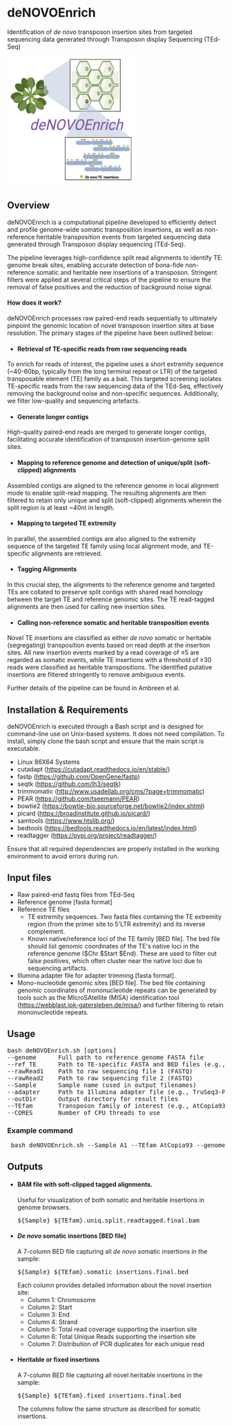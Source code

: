 # deNOVOEnrich
Identification of _de novo_ transposon insertion sites from targeted sequencing data generated through Transposon display Sequencing (TEd-Seq)

<img src="images/denonvoEnrich_logo.jpg" alt="denovoEnrich logo" width="300" height="300"/>

## Overview

deNOVOEnrich is a computational pipeline developed to efficiently detect and profile genome-wide somatic transposition insertions, as well as non-reference heritable transposition events from targeted sequencing data generated through Transposon display sequencing (TEd-Seq). 

The pipeline leverages high-confidence split read alignments to identify TE: genome break sites, enabling accurate detection of bona-fide non-reference somatic and heritable new insertions of a transposon. Stringent filters were applied at several critical steps of the pipeline to ensure the removal of false positives and the reduction of background noise signal.

#### How does it work?
deNOVOEnrich processes raw paired-end reads sequentially to ultimately pinpoint the genomic location of novel transposon insertion sites at base resolution. The primary stages of the pipeline have been outlined below:

 - #### Retrieval of TE-specific reads from raw sequencing reads 
To enrich for reads of interest, the pipeline uses a short extremity sequence (~40-60bp, typically from the long terminal repeat or LTR) of the targeted transposable element (TE) family as a bait. This targeted screening isolates TE-specific reads from the raw sequencing data of the TEd-Seq, effectively removing the background noise and non-specific sequences. Additionally, we filter low-quality and sequencing artefacts.

- #### Generate longer contigs
High-quality paired-end reads are merged to generate longer contigs, facilitating accurate identification of transposon insertion-genome split sites. 

 - #### Mapping to reference genome and detection of unique/split (soft-clipped) alignments
Assembled contigs are aligned to the reference genome in local alignment mode to enable split-read mapping. The resulting alignments are then filtered to retain only unique and split (soft-clipped) alignments wherein the split region is at least ~40nt in length. 

- #### Mapping to targeted TE extremity
In parallel, the assembled contigs are also aligned to the extremity sequence of the targeted TE family using local alignment mode, and TE-specific alignments are retrieved.

- #### Tagging Alignments
In this crucial step, the alignments to the reference genome and targeted TEs are collated to preserve split contigs with shared read homology between the target TE and reference genomic sites. The TE read-tagged alignments are then used for calling new insertion sites.

- #### Calling non-reference somatic and heritable transposition events
Novel TE insertions are classified as either _de novo_ somatic or heritable (segregating) transposition events based on read depth at the insertion sites. All new insertion events marked by a read coverage of ≤5 are regarded as somatic events, while TE insertions with a threshold of ≥30 reads were classified as heritable transpositions. The identified putative insertions are filtered stringently to remove ambiguous events.

Further details of the pipeline can be found in Ambreen et al. 


## Installation & Requirements
deNOVOEnrich is executed through a Bash script and is designed for command-line use on Unix-based systems. It does not need compilation. To install, simply clone the bash script and ensure that the main script is executable.

- Linux 86X64 Systems
- cutadapt (https://cutadapt.readthedocs.io/en/stable/)
- fastp (https://github.com/OpenGene/fastp)
- seqtk (https://github.com/lh3/seqtk)
- trimmomatic (http://www.usadellab.org/cms/?page=trimmomatic)
- PEAR (https://github.com/tseemann/PEAR)
- bowtie2 (https://bowtie-bio.sourceforge.net/bowtie2/index.shtml)
- picard (https://broadinstitute.github.io/picard/)
- samtools (https://www.htslib.org/)
- bedtools (https://bedtools.readthedocs.io/en/latest/index.html)
- readtagger (https://pypi.org/project/readtagger/)

Ensure that all required dependencies are properly installed in the working environment to avoid errors during run. 

## Input files
- Raw paired-end fastq files from TEd-Seq
- Reference genome [fasta format]
- Reference TE files
  - TE extremity sequences. Two fasta files containing the TE extremity region (from the primer site to 5'LTR extremity) and its reverse complement.  
  - Known native/reference loci of the TE family [BED file]. The bed file should list genomic coordinates of the TE's native loci in the reference genome ($Chr $Start $End). These are used to filter out false positives, which often cluster near the native loci due to sequencing artifacts.
- Illumina adapter file for adapter trimming [fasta format].
- Mono-nucleotide genomic sites [BED file]. The bed file containing genomic coordinates of mononucleotide repeats can be generated by tools such as the MIcroSAtellite (MISA) identification tool (https://webblast.ipk-gatersleben.de/misa/) and further filtering to retain mononucleotide repeats.

 ## Usage
<pre>bash deNOVOEnrich.sh [options]
--genome      Full path to reference genome FASTA file
--ref_TE      Path to TE-specific FASTA and BED files (e.g., AtCopia93_loci.bed)
--rawRead1    Path to raw sequencing file 1 (FASTQ)
--rawRead2    Path to raw sequencing file 2 (FASTQ)
--Sample      Sample name (used in output filenames)
--adapter     Path to Illumina adapter file (e.g., TruSeq3-PE.fa)
--outDir      Output directory for result files
--TEfam       Transposon family of interest (e.g., AtCopia93)
--CORES       Number of CPU threads to use</pre>

### Example command
<pre> bash deNOVOEnrich.sh --Sample A1 --TEfam AtCopia93 --genome /path/genome.fa --ref_TE /path/TE_files --rawRead1 A1_1.fq.gz --rawRead2 A1_2.fq.gz --adapter /path/TruSeq3-PE.fa --outDir ./results --CORES 8 </pre>

## Outputs
- #### BAM file with soft-clipped tagged alignments.
  Useful for visualization of both somatic and heritable insertions in genome browsers.
  <pre>${Sample}_${TEfam}.uniq.split.readtagged.final.bam</pre>
- #### _De novo_ somatic insertions [BED file]
  A 7-column BED file capturing all _de novo_ somatic insertions in the sample:
  <pre>${Sample}_${TEfam}.somatic_insertions.final.bed </pre> 
  Each column provides detailed information about the novel insertion site:
  - Column 1: Chromosome
  - Column 2: Start
  - Column 3: End
  - Column 4: Strand
  - Column 5: Total read coverage supporting the insertion site
  - Column 6: Total Unique Reads supporting the insertion site
  - Column 7: Distribution of PCR duplicates for each unique read
- #### Heritable or fixed insertions
  A 7-column BED file capturing all novel heritable insertions in the sample:
  <pre>${Sample}_${TEfam}.fixed_insertions.final.bed</pre> 
  The columns follow the same structure as described for somatic insertions.

 
  










